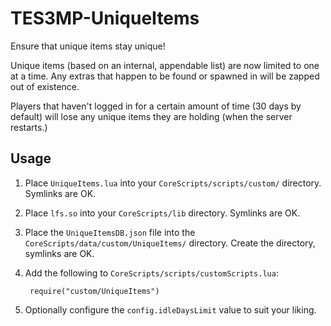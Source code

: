 # TES3MP-UniqueItems

Ensure that unique items stay unique!

Unique items (based on an internal, appendable list) are now limited to one at a time.  Any extras that happen to be found or spawned in will be zapped out of existence.

Players that haven't logged in for a certain amount of time (30 days by default) will lose any unique items they are holding (when the server restarts.)

## Usage

1. Place `UniqueItems.lua` into your `CoreScripts/scripts/custom/` directory.  Symlinks are OK.

1. Place `lfs.so` into your `CoreScripts/lib` directory.  Symlinks are OK.

1. Place the `UniqueItemsDB.json` file into the `CoreScripts/data/custom/UniqueItems/` directory.  Create the directory, symlinks are OK.

1. Add the following to `CoreScripts/scripts/customScripts.lua`:

        require("custom/UniqueItems")

1. Optionally configure the `config.idleDaysLimit` value to suit your liking.
